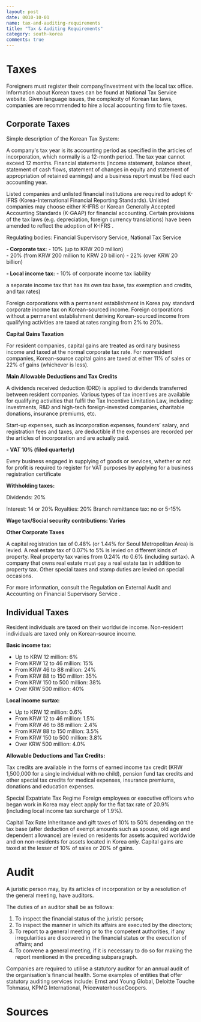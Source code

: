 ```yaml
---
layout: post
date: 0010-10-01
name: tax-and-auditing-requirements
title: "Tax & Auditing Requirements"
category: south-korea
comments: true
---
```


# Taxes

Foreigners must register their company/investment with the local tax office. Information about Korean taxes can be found at National Tax Service website. Given language issues, the complexity of Korean tax laws, companies are recommended to hire a local accounting firm to file taxes. 

## Corporate Taxes

Simple description of the Korean Tax System:  

A company's tax year is its accounting period as specified in the articles of incorporation, which normally is a 12-month period. The tax year cannot exceed 12 months. Financial statements (income statement, balance sheet, statement of cash flows, statement of changes in equity and statement of appropriation of retained earnings) and a business report must be filed each accounting year.

Listed companies and unlisted financial institutions are required to adopt K-IFRS (Korea-International Financial Reporting Standards). Unlisted companies may choose either K-IFRS or Korean Generally Accepted Accounting Standards (K-GAAP) for financial accounting. Certain provisions of the tax laws (e.g. depreciation, foreign currency translations) have been amended to reflect the adoption of K-IFRS .

Regulating bodies: 
Financial Supervisory Service, National Tax Service

**- Corporate tax:**
    - 10% (up to KRW 200 million)  
    - 20% (from KRW 200 million to KRW 20 billion)
    - 22% (over KRW 20 billion)

**- Local income tax:**
    - 10% of corporate income tax liability
    
a separate income tax that has its own tax base, tax exemption and credits, and tax rates)

Foreign corporations with a permanent establishment in Korea pay standard corporate income tax on Korean-sourced income. Foreign corporations without a permanent establishment deriving Korean-sourced income from qualifying activities are taxed at rates ranging from 2% to 20%. 

**Capital Gains Taxation**

For resident companies, capital gains are treated as ordinary business income and taxed at the normal corporate tax rate. For nonresident companies, Korean-source capital gains are taxed at either 11% of sales or 22% of gains (whichever is less). 

**Main Allowable Deductions and Tax Credits**

A dividends received deduction (DRD) is applied to dividends transferred between resident companies. Various types of tax incentives are available for qualifying activities that fulfil the Tax Incentive Limitation Law, including: investments, R&D and high-tech foreign-invested companies, charitable donations, insurance premiums, etc.

Start-up expenses, such as incorporation expenses, founders’ salary, and registration fees and taxes, are deductible if the expenses are recorded per the articles of incorporation and are actually paid. 

**- VAT 10% (filed quarterly)**

Every business engaged in supplying of goods or services, whether or not for profit is required to register for VAT purposes by applying for a business registration certificate

**Withholding taxes:**

Dividends: 20%

Interest: 14 or 20%
Royalties: 20% 
Branch remittance tax:  no or 5-15%

**Wage tax/Social security contributions: Varies**

**Other Corporate Taxes**

A capital registration tax of 0.48% (or 1.44% for Seoul Metropolitan Area) is levied. A real estate tax of 0.07% to 5% is levied on different kinds of property. Real property tax varies from 0.24% rto 0.6% (including surtax). A company that owns real estate must pay a real estate tax in addition to property tax. Other special taxes and stamp duties are levied on special occasions.

For more information, consult the Regulation on External Audit and Accounting on Financial Supervisory Service .

## Individual Taxes

Resident individuals are taxed on their worldwide income. Non-resident individuals are taxed only on Korean-source income.

**Basic income tax:**

  - Up to KRW 12 million: 6%
  - From KRW 12  to 46 million: 15%
  - From KRW 46 to 88 million: 24%
  - From KRW 88 to 150 millioт: 35%
  - From KRW 150 to 500 million: 38%
  - Over KRW 500 million: 40%

**Local income surtax:**

  - Up to KRW 12 million: 0.6%
  - From KRW 12  to 46 million: 1.5%
  - From KRW 46 to 88 million: 2.4%
  - From KRW 88 to 150 million: 3.5%
  - From KRW 150 to 500 million: 3.8%
  - Over KRW 500 million: 4.0%

**Allowable Deductions and Tax Credits:**

Tax credits are available in the forms of earned income tax credit (KRW 1,500,000 for a single individual with no child), pension fund tax credits and other special tax credits for medical expenses, insurance premiums, donations and education expenses. 

Special Expatriate Tax Regime
Foreign employees or executive officers who began work in Korea may elect apply for the flat tax rate of 20.9% (including local income tax surcharge of 1.9%).

Capital Tax Rate
Inheritance and gift taxes of 10% to 50% depending on the tax base (after deduction of exempt amounts such as spouse, old age and dependent allowance) are levied on residents for assets acquired worldwide and on non-residents for assets located in Korea only. Capital gains are taxed at the lesser of 10% of sales or 20% of gains.

# Audit

A juristic person may, by its articles of incorporation or by a resolution of the general meeting, have auditors.  

The duties of an auditor shall be as follows:

  1. To inspect the financial status of the juristic person;
  2. To inspect the manner in which its affairs are executed by the directors;
  3. To report to a general meeting or to the competent authorities, if any irregularities are discovered in the financial status or the execution of affairs; and
  4. To convene a general meeting, if it is necessary to do so for making the report mentioned in the preceding subparagraph.

Companies are required to utilise a statutory auditor for an annual audit of the organisation's financial health. Some examples of entities that offer statutory auditing services include: Ernst and Young Global, Deloitte Touche Tohmasu, KPMG International, PricewaterhouseCoopers.

# Sources
